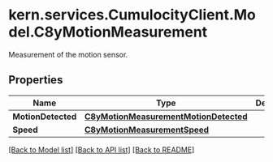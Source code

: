 # kern.services.CumulocityClient.Model.C8yMotionMeasurement
Measurement of the motion sensor.

## Properties

Name | Type | Description | Notes
------------ | ------------- | ------------- | -------------
**MotionDetected** | [**C8yMotionMeasurementMotionDetected**](C8yMotionMeasurementMotionDetected.md) |  | [optional] 
**Speed** | [**C8yMotionMeasurementSpeed**](C8yMotionMeasurementSpeed.md) |  | [optional] 

[[Back to Model list]](../README.md#documentation-for-models) [[Back to API list]](../README.md#documentation-for-api-endpoints) [[Back to README]](../README.md)

